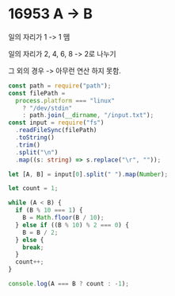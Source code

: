 # 16953 A -> B

일의 자리가 1 -> 1 뗌

일의 자리가 2, 4, 6, 8 -> 2로 나누기

그 외의 경우 -> 아무런 연산 하지 못함.

```typescript
const path = require("path");
const filePath =
  process.platform === "linux"
    ? "/dev/stdin"
    : path.join(__dirname, "/input.txt");
const input = require("fs")
  .readFileSync(filePath)
  .toString()
  .trim()
  .split("\n")
  .map((s: string) => s.replace("\r", ""));

let [A, B] = input[0].split(" ").map(Number);

let count = 1;

while (A < B) {
  if (B % 10 === 1) {
    B = Math.floor(B / 10);
  } else if ((B % 10) % 2 === 0) {
    B = B / 2;
  } else {
    break;
  }
  count++;
}

console.log(A === B ? count : -1);
```
